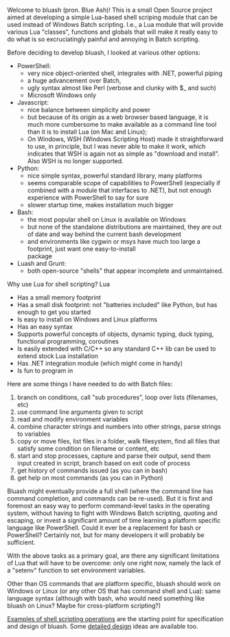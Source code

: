 Welcome to bluash (pron. Blue Ash)! This is a small Open Source project aimed at developing a simple 
Lua-based shell scriping module that can be used instead of Windows Batch scripting. I.e., a Lua module 
that will provide various Lua "classes", functions and globals that will make it really easy to do what 
is so excruciatingly painful and annoying in Batch scripting. 

Before deciding to develop bluash, I looked at various other options:

* PowerShell: 
  * very nice object-oriented shell, integrates with .NET, powerful piping
  * a huge advancement over Batch, 
  * ugly syntax almost like Perl (verbose and clunky with $_ and such) 
  * Microsoft Windows only
* Javascript: 
  * nice balance between simplicity and power 
  * but because of its origin as a web browser based language, it is much more cumbersome to make 
    available as a command line tool than it is to install Lua (on Mac and Linux); 
  * On Windows, WSH (Windows Scripting Host) made it straightforward to use, in principle, but I 
    was never able to make it work, which indicates that WSH is again not as simple as "download 
	and install". Also WSH is no longer supported.
* Python: 
  * nice simple syntax, powerful standard library, many platforms
  * seems comparable scope of capabilities to PowerShell (especially if combined with a module 
    that interfaces to .NET), but not enough experience with PowerShell to say for sure
  * slower startup time, makes installation much bigger
* Bash: 
  * the most popular shell on Linux is available on Windows
  * but none of the standalone distributions are maintained, they are out of date and way behind the 
    current bash development
  * and environments like cygwin or msys have much too large a footprint, just want one easy-to-install  
    package
* Luash and Grunt: 
  * both open-source "shells" that appear incomplete and unmaintained.

Why use Lua for shell scripting? Lua

* Has a small memory footprint
* Has a small disk footprint: not "batteries included" like Python, but has enough to get you started
* Is easy to install on Windows and Linux platforms
* Has an easy syntax
* Supports powerful concepts of objects, dynamic typing, duck typing, functional programming, coroutines
* Is easily extended with C/C++ so any standard C++ lib can be used to extend stock Lua installation
* Has .NET integration module (which might come in handy)
* Is fun to program in

Here are some things I have needed to do with Batch files: 

1. branch on conditions, call "sub procedures", loop over lists (filenames, etc)
1. use command line arguments given to script
1. read and modify environment variables
1. combine character strings and numbers into other strings, parse strings to variables
1. copy or move files, list files in a folder, walk filesystem, find all files that satisfy some 
   condition on filename or content, etc
1. start and stop processes, capture and parse their output, send them input created in script, 
   branch based on exit code of process
1. get history of commands issued (as you can in bash)
1. get help on most commands (as you can in Python)

Bluash might eventually provide a full shell (where the command line has command completion, and commands 
can be re-used). But it is first and foremost an easy way to perform command-level tasks in the operating 
system, without having to fight with Windows Batch scripting, quoting and escaping, or invest a significant 
amount of time learning a platform specific language like PowerShell. Could it ever be a replacement for 
bash or PowerShell? Certainly not, but for many developers it will probably be sufficient. 

With the above tasks as a primary goal, are there any significant limitations of Lua that will have to be 
overcome: only one right now, namely the lack of a "setenv" function to set environment variables. 

Other than OS commands that are platform specific, bluash should work on Windows or Linux (or any other OS 
that has command shell and Lua): same language syntax (although with bash, who would need something like 
bluash on Linux? Maybe for cross-platform scripting?)

[Examples of shell scripting operations](docs/usage_by_example/main.md) are the starting point for specification and 
design of bluash. Some [detailed design](docs/detailed_design/main.md) ideas are available too. 